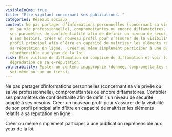```yaml
---
visibleInCms: true
title: "Être vigilant concernant ses publications. "
categories: Réseaux sociaux
content: Ne pas partager d’informations personnelles (concernant sa vie privée
  ou sa vie professionnelle), compromettantes ou encore diffamatoires. Contrôler
  ses paramètres de confidentialité afin de définir un niveau de sécurité adapté
  à ses besoins. Créer un nouveau profil pour s’assurer de la visibilité de son
  profil principal afin d’être en capacité de maîtriser les éléments relatifs à
  sa réputation en ligne.  Créer ou même simplement participer à une publication
  répréhensible aux yeux de la loi.
risk: Être victime de diffamation ou complice de diffamation et voir la
  dégradation de sa e-réputation.
vulnerability: Poster un contenu inapproprié (données compromettantes sur
  soi-même ou sur un tiers).
---
```

<!--StartFragment-->

Ne pas partager d’informations personnelles (concernant sa vie privée ou sa vie professionnelle), compromettantes ou encore diffamatoires. Contrôler ses paramètres de confidentialité afin de définir un niveau de sécurité adapté à ses besoins. Créer un nouveau profil pour s’assurer de la visibilité de son profil principal afin d’être en capacité de maîtriser les éléments relatifs à sa réputation en ligne. 

Créer ou même simplement participer à une publication répréhensible aux yeux de la loi.

<!--EndFragment-->